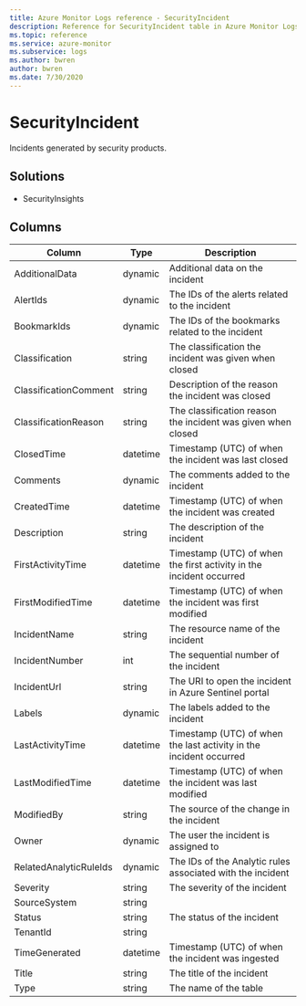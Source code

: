 ```yaml
---
title: Azure Monitor Logs reference - SecurityIncident
description: Reference for SecurityIncident table in Azure Monitor Logs.
ms.topic: reference
ms.service: azure-monitor
ms.subservice: logs
ms.author: bwren
author: bwren
ms.date: 7/30/2020
---
```


# SecurityIncident

 Incidents generated by security products.

## Solutions

- SecurityInsights




## Columns

|Column|Type|Description|
|---|---|---|
|AdditionalData|dynamic|Additional data on the incident|
|AlertIds|dynamic|The IDs of the alerts related to the incident|
|BookmarkIds|dynamic|The IDs of the bookmarks related to the incident|
|Classification|string|The classification the incident was given when closed|
|ClassificationComment|string|Description of the reason the incident was closed|
|ClassificationReason|string|The classification reason the incident was given when closed|
|ClosedTime|datetime|Timestamp (UTC) of when the incident was last closed|
|Comments|dynamic|The comments added to the incident|
|CreatedTime|datetime|Timestamp (UTC) of when the incident was created|
|Description|string|The description of the incident|
|FirstActivityTime|datetime|Timestamp (UTC) of when the first activity in the incident occurred|
|FirstModifiedTime|datetime|Timestamp (UTC) of when the incident was first modified|
|IncidentName|string|The resource name of the incident|
|IncidentNumber|int|The sequential number of the incident|
|IncidentUrl|string|The URI to open the incident in Azure Sentinel portal|
|Labels|dynamic|The labels added to the incident|
|LastActivityTime|datetime|Timestamp (UTC) of when the last activity in the incident occurred|
|LastModifiedTime|datetime|Timestamp (UTC) of when the incident was last modified|
|ModifiedBy|string|The source of the change in the incident|
|Owner|dynamic|The user the incident is assigned to|
|RelatedAnalyticRuleIds|dynamic|The IDs of the Analytic rules associated with the incident|
|Severity|string|The severity of the incident|
|SourceSystem|string||
|Status|string|The status of the incident|
|TenantId|string||
|TimeGenerated|datetime|Timestamp (UTC) of when the incident was ingested|
|Title|string|The title of the incident|
|Type|string|The name of the table|
